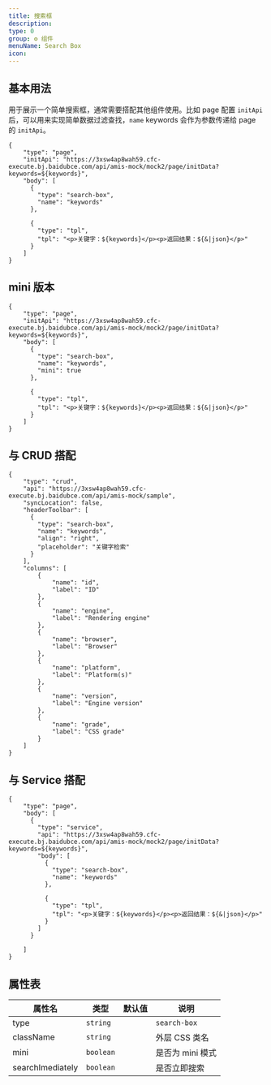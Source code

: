 ```yaml
---
title: 搜索框
description:
type: 0
group: ⚙ 组件
menuName: Search Box
icon:
---
```


## 基本用法

用于展示一个简单搜索框，通常需要搭配其他组件使用。比如 page 配置 `initApi` 后，可以用来实现简单数据过滤查找，`name` keywords 会作为参数传递给 page 的 `initApi`。

```schema
{
    "type": "page",
    "initApi": "https://3xsw4ap8wah59.cfc-execute.bj.baidubce.com/api/amis-mock/mock2/page/initData?keywords=${keywords}",
    "body": [
      {
        "type": "search-box",
        "name": "keywords"
      },

      {
        "type": "tpl",
        "tpl": "<p>关键字：${keywords}</p><p>返回结果：${&|json}</p>"
      }
    ]
}
```

## mini 版本

```schema
{
    "type": "page",
    "initApi": "https://3xsw4ap8wah59.cfc-execute.bj.baidubce.com/api/amis-mock/mock2/page/initData?keywords=${keywords}",
    "body": [
      {
        "type": "search-box",
        "name": "keywords",
        "mini": true
      },

      {
        "type": "tpl",
        "tpl": "<p>关键字：${keywords}</p><p>返回结果：${&|json}</p>"
      }
    ]
}
```

## 与 CRUD 搭配

```schema: scope="body"
{
    "type": "crud",
    "api": "https://3xsw4ap8wah59.cfc-execute.bj.baidubce.com/api/amis-mock/sample",
    "syncLocation": false,
    "headerToolbar": [
      {
        "type": "search-box",
        "name": "keywords",
        "align": "right",
        "placeholder": "关键字检索"
      }
    ],
    "columns": [
        {
            "name": "id",
            "label": "ID"
        },
        {
            "name": "engine",
            "label": "Rendering engine"
        },
        {
            "name": "browser",
            "label": "Browser"
        },
        {
            "name": "platform",
            "label": "Platform(s)"
        },
        {
            "name": "version",
            "label": "Engine version"
        },
        {
            "name": "grade",
            "label": "CSS grade"
        }
    ]
}
```

## 与 Service 搭配

```schema
{
    "type": "page",
    "body": [
      {
        "type": "service",
        "api": "https://3xsw4ap8wah59.cfc-execute.bj.baidubce.com/api/amis-mock/mock2/page/initData?keywords=${keywords}",
        "body": [
          {
            "type": "search-box",
            "name": "keywords"
          },

          {
            "type": "tpl",
            "tpl": "<p>关键字：${keywords}</p><p>返回结果：${&|json}</p>"
          }
        ]
      }

    ]
}
```

## 属性表

| 属性名           | 类型      | 默认值 | 说明             |
| ---------------- | --------- | ------ | ---------------- |
| type             | `string`  |        | `search-box`     |
| className        | `string`  |        | 外层 CSS 类名    |
| mini             | `boolean` |        | 是否为 mini 模式 |
| searchImediately | `boolean` |        | 是否立即搜索     |
